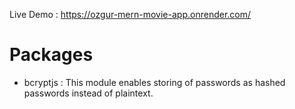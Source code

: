 Live Demo : https://ozgur-mern-movie-app.onrender.com/

# Packages
- bcryptjs : This module enables storing of passwords as hashed passwords instead of plaintext.
